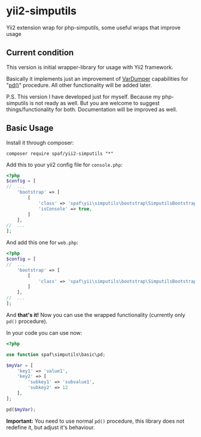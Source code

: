 # yii2-simputils
Yii2 extension wrap for php-simputils, some useful wraps that improve usage

## Current condition
This version is initial wrapper-library for usage with Yii2 framework.

Basically it implements just an improvement of [VarDumper](https://www.yiiframework.com/doc/api/2.0/yii-helpers-vardumper) 
capabilities for "[pd()](https://github.com/PandaHugMonster/php-simputils/blob/a7f4f7cc71e23f95d124b7a768a4775995d9263d/src/spaf/simputils/basic.php#L25)" procedure. All other functionality will be added later.

P.S. This version I have developed just for myself. Because my php-simputils is not ready as well. 
But you are welcome to suggest things/functionality for both. Documentation will be improved as well.

## Basic Usage
Install it through composer:
```shell
composer require spaf/yii2-simputils "*"
```

Add this to your yii2 config file for `console.php`:
```php
<?php
$config = [
//  ...
    'bootstrap' => [
	    [
	    	'class' => 'spaf\yii\simputils\bootstrap\SimputilsBootstrap',
		    'isConsole' => true,
	    ]
    ],
//  ...
];
```

And add this one for `web.php`:
```php
<?php
$config = [
//  ...
    'bootstrap' => [
	    [
	    	'class' => 'spaf\yii\simputils\bootstrap\SimputilsBootstrap',
	    ]
    ],
//  ...
];
```

And **that's it!** Now you can use the wrapped functionality (currently only `pd()` procedure).

In your code you can use now:

```php
<?php

use function spaf\simputils\basic\pd;

$myVar = [
    'key1' => 'value1',
    'key2' => [
        'subkey1' => 'subvalue1',
        'subkey2' => 12
    ],
];

pd($myVar);

```

**Important:** You need to use normal `pd()` procedure, this library does not redefine it, but adjust it's behaviour.